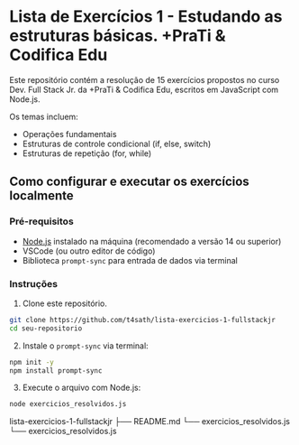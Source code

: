 # Lista de Exercícios 1 - Estudando as estruturas básicas. +PraTi & Codifica Edu

Este repositório contém a resolução de 15 exercícios propostos no curso Dev. Full Stack Jr. da +PraTi & Codifica Edu, escritos em JavaScript com Node.js.

Os temas incluem:
- Operações fundamentais
- Estruturas de controle condicional (if, else, switch)
- Estruturas de repetição (for, while)

## Como configurar e executar os exercícios localmente

### Pré-requisitos

- [Node.js](https://nodejs.org/) instalado na máquina (recomendado a versão 14 ou superior)
- VSCode (ou outro editor de código)
- Biblioteca `prompt-sync` para entrada de dados via terminal

### Instruções

1. Clone este repositório.

```bash
git clone https://github.com/t4sath/lista-exercicios-1-fullstackjr
cd seu-repositorio
```

2. Instale o `prompt-sync` via terminal:

```bash
npm init -y
npm install prompt-sync
```

3. Execute o arquivo com Node.js:

```bash
node exercicios_resolvidos.js
```

lista-exercicios-1-fullstackjr
├── README.md 
└── exercicios_resolvidos.js 
└── exercicios_resolvidos.js

